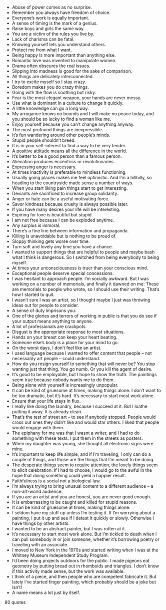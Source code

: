  - Abuse of power comes as no surprise.
 - Remember you always have freedom of choice.
 - Everyone’s work is equally important.
 - A sense of timing is the mark of a genius.
 - Raise boys and girls the same way.
 - You are a victim of the rules you live by.
 - Lack of charisma can be fatal.
 - Knowing yourself lets you understand others.
 - Protect me from what I want.
 - Being happy is more important than anything else.
 - Romantic love was invented to manipulate women.
 - Drama often obscures the real issues.
 - Slipping into madness is good for the sake of comparison.
 - All things are delicately interconnected.
 - I try to excite myself so I stay crazy.
 - Boredom makes you do crazy things.
 - Going with the flow is soothing but risky.
 - Fear is the most elegant weapon, your hands are never messy.
 - Use what is dominant in a culture to change it quickly.
 - A little knowledge can go a long way.
 - My arrogance knows no bounds and I will make no peace today, and you should be so lucky to find a woman like me.
 - Enjoy yourself because you can’t change anything anyway.
 - The most profound things are inexpressible.
 - It’s fun wandering around other people’s minds.
 - Stupid people shouldn’t breed.
 - It is in your self-interest to find a way to be very tender.
 - A positive attitude means all the difference in the world.
 - It’s better to be a good person than a famous person.
 - Alienation produces eccentrics or revolutionaries.
 - Expressing anger is necessary.
 - At times inactivity is preferable to mindless functioning.
 - Usually going places makes me feel optimistic. And I’m a hillbilly, so heading to the countryside made sense a number of ways.
 - When you start liking pain things start to get interesting.
 - Deviants are sacrificed to increase group solidarity.
 - Anger or hate can be a useful motivating force.
 - Savor kindness because cruelty is always possible later.
 - If you have many desires your life will be interesting.
 - Expiring for love is beautiful but stupid.
 - I am not free because I can be exploded anytime.
 - Any surplus is immoral.
 - There’s a fine line between information and propaganda.
 - Killing is unavoidable but is nothing to be proud of.
 - Sloppy thinking gets worse over time.
 - Turn soft and lovely any time you have a chance.
 - I wanted to support things that are helpful to people and maybe bash what I think is dangerous. So I switched from being everybody to being myself.
 - At times your unconsciousness is truer than your conscious mind.
 - Exceptional people deserve special concessions.
 - I was hesitant to approach people. I’m socially awkward. But I was working on a number of memorials, and finally it dawned on me: These are memorials to people who wrote, so I should use their writing. That’s how I started to quit.
 - I wasn’t sure I was an artist, so I thought maybe I just was throwing ideas out for people to consider.
 - A sense of duty imprisons you.
 - One of the glories and terrors of working in public is that you do see if your output means anything to anyone.
 - A lot of professionals are crackpots.
 - Disgust is the appropriate response to most situations.
 - Hands on your breast can keep your heart beating.
 - Someone else’s body is a place for your mind to go.
 - On the worst days, I don’t feel like an artist.
 - I used language because I wanted to offer content that people – not necessarily art people – could understand.
 - How do you resign yourself to something that will never be? You stop wanting just that thing. You go numb. Or you kill the agent of desire.
 - It’s good to be employable, but I hope to show the truth. The paintings seem true because nobody wants me to do them.
 - Being alone with yourself is increasingly unpopular.
 - It can be kind of gruesome at times, making things alone. I don’t want to be too dramatic, but it’s hard. It’s necessary to start most work alone.
 - Ensure that your life stays in flux.
 - I really like doing the laundry, because I succeed at it. But I loathe putting it away. It is already clean.
 - That’s the test of street art – to see if anybody stopped. People would cross out ones they didn’t like and would star others. I liked that people would engage with them.
 - The epiphany for me was that I wasnt a writer, and I had to do something with these texts. I put them in the streets as posters.
 - When my daughter was young, she thought all electronic signs were mine.
 - It’s important to keep life simple, and if I’m traveling, I only can do a couple of things, and those are the things that I’m meant to be doing.
 - The desperate things seem to require attention, the lovely things seem to elicit celebration. If I had to choose, I would go to the awful in the hope that doing something could yield a happier result.
 - Faithfulness is a social not a biological law.
 - I’m always trying to bring unusual content to a different audience – a non-art-world audience.
 - If you are an artist and you are honest, you are never good enough.
 - It is embarrassing to be caught and killed for stupid reasons.
 - It can be kind of gruesome at times, making things alone.
 - I seldom have my stuff up unless I’m testing it. If I’m worrying about a painting, I put it up and see if I detest it quickly or slowly. Otherwise I have things by other artists.
 - I wanted to be an abstract painter, but I was rotten at it.
 - It’s necessary to start most work alone. But I’m tickled to death when I can pull somebody in or join someone, whether it’s borrowing poetry or traveling with an associate.
 - I moved to New York in the 1970s and started writing when I was at the Whitney Museum Independent Study Program.
 - I’d been doing projects outdoors for the public. I made pigeons eat geometry by putting bread out in rhomboids and triangles. I don’t know if this activity made sense, but the work was available.
 - I think of a piece, and then people who are competent fabricate it. But lately I’ve started finger painting, which probably should be a joke but isn’t!
 - A name means a lot just by itself.

80 quotes